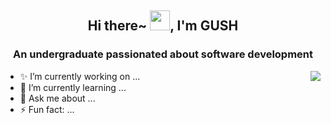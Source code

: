 <h2 align="center">Hi there~ <img src="https://cdn.jsdelivr.net/gh/dmego/images/img/Hi.gif" height="32" />, I'm GUSH </h2>
<h3 align="center">An undergraduate passionated about software development</h3>

<img align="right" src="https://readme-stats-dmego.vercel.app/api?username=Bug-Dever&show_icons=true&theme=radical"/>
<ul>
  <li>✨ I’m currently working on ...</li>
  <li>🌱 I’m currently learning ...</li>
  <li>💬 Ask me about ...</li>
  <li>⚡ Fun fact: ...</li>
</ul>

<!--
**Bug-Dever/Bug-Dever** is a ✨ _special_ ✨ repository because its `README.md` (this file) appears on your GitHub profile.

Here are some ideas to get you started:

- 🔭 I’m currently working on ...
- 🌱 I’m currently learning ...
- 👯 I’m looking to collaborate on ...
- 🤔 I’m looking for help with ...
- 💬 Ask me about ...
- 📫 How to reach me: ...
- 😄 Pronouns: ...
- ⚡ Fun fact: ...
-->
